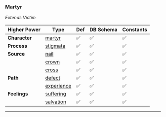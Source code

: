 ### Martyr
*Extends Victim*

|Higher Power     |Type     | Def     |DB Schema     |Constants     |
|---|---|---|---|---|
|**Character**|[martyr](../../api/schema/characters/)|:white_check_mark:|:white_check_mark:|:white_check_mark:|
|**Process**|[stigmata](../../api/schema/processes/stigmata)|:white_check_mark:|:white_check_mark:|:white_check_mark:|
|**Source**|[nail](../../api/schema/sources/nail)|:white_check_mark:|:white_check_mark:|:white_check_mark:|
||[crown](../../api/schema/sources/crown)|:white_check_mark:|:white_check_mark:|:white_check_mark:|
||[cross](../../api/schema/sources/suffering)|:white_check_mark:|:white_check_mark:|:white_check_mark:|
|**Path**|[defect](../../api/schema/paths/defect)|:white_check_mark:|:white_check_mark:|:white_check_mark:|
||[experience](../../api/schema/paths/experience)|:white_check_mark:|:white_check_mark:|:white_check_mark:|
|**Feelings**|[suffering](../../api/schema/feelings/suffering)|:white_check_mark:|:white_check_mark:|:white_check_mark:|
||[salvation](../../api/schema/feelings/suffering)|:white_check_mark:|:white_check_mark:|:white_check_mark:|

***

